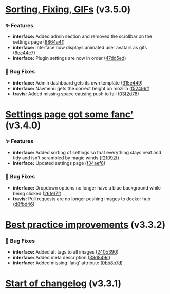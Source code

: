 # [Sorting, Fixing, GIFs](https://github.com/peach-bot/Peach/compare/v3.4.0...v) (v3.5.0)

### ✨ Features

* **interface:** Added admin section and removed the scrollbar on the settings page ([8864a4f](https://github.com/peach-bot/Peach/commit/8864a4f77093afb25c1a1c6f09eca7b0e3dfa8be))
* **interface:** Interface now displays animated user avatars as gifs ([6ec44e7](https://github.com/peach-bot/Peach/commit/6ec44e75cbd00a27dd52b739cf45d51bae087fe4))
* **interface:** Plugin settings are now in order ([47dd5ed](https://github.com/peach-bot/Peach/commit/47dd5ed71248e73922f5c83a3b378421e09d6103))

### 🐛 Bug Fixes

* **interface:** Admin dashboard gets its own template ([315e449](https://github.com/peach-bot/Peach/commit/315e449b6492238e758d3ed77d39b7edb21331f0))
* **interface:** Navmenu gets the correct height on mozilla ([f52496f](https://github.com/peach-bot/Peach/commit/f52496fa582d0a534717878b5ae3c8696d8939d7))
* **travis:** Added missing space causing push to fail ([03f2d78](https://github.com/peach-bot/Peach/commit/03f2d78cbe56cb4156be590dc3e66b9cce3fcfd1))

# [Settings page got some fanc'](https://github.com/peach-bot/Peach/compare/v3.3.2...v3.4.0) (v3.4.0)


### ✨ Features 

* **interface:** Added sorting of settings so that everything stays neat and tidy and isn't scrambled by magic winds ([f21092f](https://github.com/peach-bot/Peach/commit/f21092fc8b26bf24a4d313e1596bfb0823303645))
* **interface:** Updated settings page ([f34aef8](https://github.com/peach-bot/Peach/commit/f34aef87df028e3f9dd941343d16817dc8072308))

### 🐛 Bug Fixes 

* **interface:** Dropdown options no longer have a blue background while being clicked ([26fe17f](https://github.com/peach-bot/Peach/commit/26fe17f5a888ec5a3db99b4d701c9901207c9e03))
* **travis:** Pull requests are no longer pushing images to docker hub ([d8fbd46](https://github.com/peach-bot/Peach/commit/d8fbd46409f8a12575f554c6c5dabf9d010e65e7))


# [Best practice improvements](https://github.com/peach-bot/Peach/compare/v3.3.1...v3.3.2) (v3.3.2)

### 🐛 Bug Fixes

* **interface:** Added alt tags to all images ([240b390](https://github.com/peach-bot/Peach/commit/240b390ed39659f86f44c019b82739dd16f9ba09))
* **interface:** Added meta description ([33d849c](https://github.com/peach-bot/Peach/commit/33d849c4a174232b8d3835bfd6f366b79912561e))
* **interface:** Added missing 'lang' attribute ([0bb8b7d](https://github.com/peach-bot/Peach/commit/0bb8b7d5377212540bd248b5200399d897dfcf3f))


# [Start of changelog](https://github.com/peach-bot/Peach/tree/48fdcf62550f9b0c23a66dcbadea27350dcf5707) (v3.3.1)